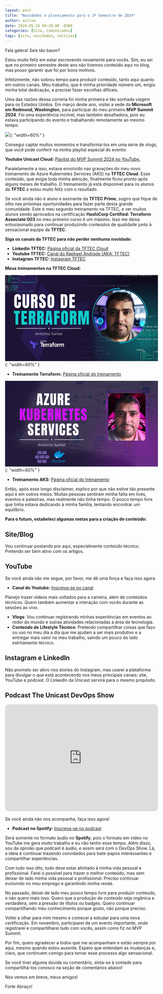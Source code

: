 ```yaml
---
layout: post
title: "Novidades e planejamento para o 2º Semestre de 2024"
author: asilva
date: 2024-05-24 09:20:00 -0300
categories: [Site, Comunicados]
tags: [site, novidades, noticias]
---
```


Fala galera! Seis tão baum?

Estou muito feliz em estar escrevendo novamente para vocês. Sim, eu sei que no primeiro semestre deste ano não tivemos conteúdo aqui no blog, mas posso garantir que foi por bons motivos.

Infelizmente, não sobrou tempo para produzir conteúdo, tanto aqui quanto em outros canais. Meu trabalho, que é minha prioridade número um, exigiu minha total dedicação, e precisei fazer escolhas difíceis.

Uma das razões dessa correria foi minha primeira e tão sonhada viagem para os Estados Unidos. Em março deste ano, visitei a sede da **Microsoft em Redmond, Washington**, para participar do meu primeiro **MVP Summit 2024**. Foi uma experiência incrível, mas também desafiadora, pois eu estava participando do evento e trabalhando remotamente ao mesmo tempo. 

![](/assets/img/79/news01.jpg){: "width=60%" } 

Consegui captar muitos momentos e transformá-los em uma série de vlogs, que você pode conferir na minha playlist especial do evento:

**Youtube Unicast Cloud:** <a href="https://www.youtube.com/watch?v=uFYXn2cC68E&list=PLOGbEI5p463MctwIMbOYPqqnV4RI726pa" target="_blank"> Playlist do MVP Summit 2024 no YouTube.</a> 

Paralelamente a isso, estava envolvido nas gravações do meu novo treinamento de Azure Kubernetes Services (AKS) na **TFTEC Cloud**. Esse conteúdo, que exigia toda minha atenção, finalmente ficou pronto após alguns meses de trabalho. O treinamento já está disponível para os alunos da **TFTEC** e estou muito feliz com o resultado.

Se você ainda não é aluno e assinante da **TFTEC Prime**, sugiro que fique de olho nas próximas oportunidades para fazer parte desta grande comunidade. Este é meu segundo treinamento na TFTEC, e ver muitos alunos sendo aprovados na certificação **HashiCorp Certified: Terraform Associate 003** no meu primeiro curso é um máximo. Isso me deixa entusiasmado para continuar produzindo conteúdos de qualidade junto à sensacional equipe da **TFTEC**.

**Siga os canais da TFTEC para não perder nenhuma novidade:**

- **Linkedin TFTEC:** <a href="https://www.linkedin.com/school/tftec-cloud-company" target="_blank"> Página oficial da TFTEC Cloud</a>
- **Youtube TFTEC:** <a href="https://www.youtube.com/@RaphaelAndrade" target="_blank"> Canal do Raphael Andrade (AKA: TFTEC)</a>
- **Instagram TFTEC:** <a href="https://www.instagram.com/tftec.online/" target="_blank"> Instagram TFTEC</a>

**Meus treinamentos na TFTEC Cloud:**

![](/assets/img/79/news02.jpeg){: "width=60%" } 

- **Treinamento Terraform:** <a href="https://portal.tftecprime.com.br/m/c/terrafom-associate-1694628491755" target="_blank"> Página oficial do treinamento</a>

![](/assets/img/79/news03.png){: "width=60%" } 

- **Treinamento AKS:** <a href="https://portal.tftecprime.com.br/m/c/curso-aks" target="_blank"> Página oficial do treinamento</a>

Então, após esse longo disclaimer, explico por que não estive tão presente aqui e em outros meios. Muitas pessoas sentiram minha falta em lives, eventos e palestras, mas realmente não tinha tempo. O pouco tempo livre que tinha estava dedicando à minha família, tentando encontrar um equilíbrio.

**Para o futuro, estabeleci algumas metas para a criação de conteúdo:**

## **Site/Blog**

Vou continuar postando por aqui, especialmente conteúdo técnico. Pretendo ser bem ativo com os artigos.

## **YouTube**

Se você ainda não me segue, por favor, me dê uma força e faça isso agora. 

- **Canal do Youtube:** <a href="https://www.youtube.com/@unicastlab?sub_confirmation=1" target="_blank"> Inscreva-se no canal</a>

Planejo trazer vídeos mais voltados para a carreira, além de conteúdos técnicos. Quero também aumentar a interação com vocês durante as sessões ao vivo.

- **Vlogs**: Vou continuar registrando minhas experiências em eventos ao redor do mundo e outras atividades relacionadas à área de tecnologia.
- **Conteúdo de Lifestyle Técnico**: Pretendo compartilhar coisas que faço ou uso no meu dia a dia que me ajudam a ser mais produtivo e a entregar mais valor no meu trabalho, saindo um pouco do lado estritamente técnico.

## **Instagram e LinkedIn**

Não prometo ser ativo nos stories do Instagram, mas usarei a plataforma para divulgar o que está acontecendo nos meus principais canais: site, YouTube e podcast. O LinkedIn da Unicast servirá para o mesmo propósito.

## **Podcast The Unicast DevOps Show**

<iframe style="border-radius:12px" src="https://open.spotify.com/embed/episode/3qfntorjR8NTbUWBV6kqTx?utm_source=generator" width="100%" height="352" frameBorder="0" allowfullscreen="" allow="autoplay; clipboard-write; encrypted-media; fullscreen; picture-in-picture" loading="lazy"></iframe>

Se você ainda não nos acompanha, faça isso agora! 

- **Podcast no Spotify:** <a href="https://open.spotify.com/show/4h44R75Kcg9WQvOr4GxKJK?si=cbbff299e3104e53" target="_blank"> Inscreva-se no podcast</a>

Será somente no formato áudio no **Spotify**, pois o formato em vídeo no YouTube me gera muito trabalho e eu não tenho esse tempo. Além disso, sou da opinião que podcast é áudio, e assim será com o DevOps Show. Lá, a ideia é continuar trazendo convidados para bate-papos interessantes e compartilhar experiências.

Com tudo isso dito, tudo deve estar alinhado à minha vida pessoal e profissional. Farei o possível para trazer o melhor conteúdo, mas sem deixar de lado minha vida pessoal e profissional. Preciso continuar evoluindo no meu emprego e garantindo minha renda.

No passado, deixei de lado meu pouco tempo livre para produzir conteúdo, e não quero mais isso. Quero que a produção de conteúdo seja orgânica e verdadeira, sem a pressão de títulos ou badges. Quero continuar compartilhando meu conhecimento porque gosto, não porque preciso.

Voltei a olhar para mim mesmo e comecei a estudar para uma nova certificação. Em novembro, participarei de um evento importante, onde registrarei e compartilharei tudo com vocês, assim como fiz no MVP Summit.

Por fim, quero agradecer a todos que me acompanham e estão sempre por aqui, mesmo quando estou ausente. Espero que entendam as mudanças e, claro, que continuem comigo para tornar esse processo algo sensacional.

Se você tiver alguma dúvida ou comentário, sinta-se à vontade para compartilhá-los conosco na seção de comentários abaixo!

Nos vemos em breve, meus amigos!

Forte Abraço!
